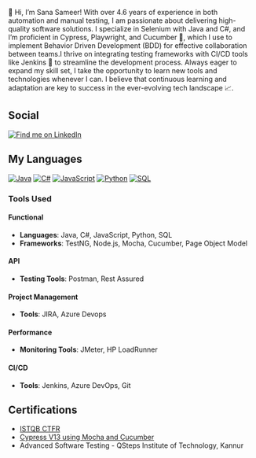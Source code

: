 👋 Hi, I’m Sana Sameer! With over 4.6 years of experience in both automation and manual testing, I am passionate about delivering high-quality software solutions. I specialize in Selenium with Java and C#, and I’m proficient in Cypress, Playwright, and Cucumber 🥒, which I use to implement Behavior Driven Development (BDD) for effective collaboration between teams.I thrive on integrating testing frameworks with CI/CD tools like Jenkins 🔧 to streamline the development process. Always eager to expand my skill set, I take the opportunity to learn new tools and technologies whenever I can. I believe that continuous learning and adaptation are key to success in the ever-evolving tech landscape 📈.


## Social
[![Find me on LinkedIn](https://img.shields.io/badge/Let's_Connect!-0077B5?style=for-the-badge&logo=linkedin&logoColor=white&border-radius=15)](https://www.linkedin.com/in/sana-sameer-b2b9a114b)

## My Languages
[![Java](https://img.shields.io/badge/Java-007396?style=for-the-badge&logo=java&logoColor=white)](https://www.java.com/)
[![C#](https://img.shields.io/badge/C%23-239120?style=for-the-badge&logo=csharp&logoColor=white)](https://docs.microsoft.com/en-us/dotnet/csharp/)
[![JavaScript](https://img.shields.io/badge/JavaScript-F7DF1E?style=for-the-badge&logo=javascript&logoColor=black)](https://developer.mozilla.org/en-US/docs/Web/JavaScript)
[![Python](https://img.shields.io/badge/Python-3776AB?style=for-the-badge&logo=python&logoColor=white)](https://www.python.org/)
[![SQL](https://img.shields.io/badge/SQL-4479A1?style=for-the-badge&logo=postgresql&logoColor=white)](https://www.mysql.com/)

### Tools Used

#### Functional
- **Languages**: Java, C#, JavaScript, Python, SQL
- **Frameworks**: TestNG, Node.js, Mocha, Cucumber, Page Object Model

#### API
- **Testing Tools**: Postman, Rest Assured

#### Project Management
- **Tools**: JIRA, Azure Devops

#### Performance
- **Monitoring Tools**: JMeter, HP LoadRunner

#### CI/CD
- **Tools**: Jenkins, Azure DevOps, Git

## Certifications
- [ISTQB CTFR](https://www.linkedin.com/posts/sana-sameer-b2b9a114b_istqb-ctfl-softwaretesting-activity-7149364175029305344-sR2n?utm_source=share&utm_medium=member_desktop)
- [Cypress V13 using Mocha and Cucumber](https://www.linkedin.com/feed/update/urn:li:activity:7245477586993086464/)
- Advanced Software Testing - QSteps Institute of Technology, Kannur
